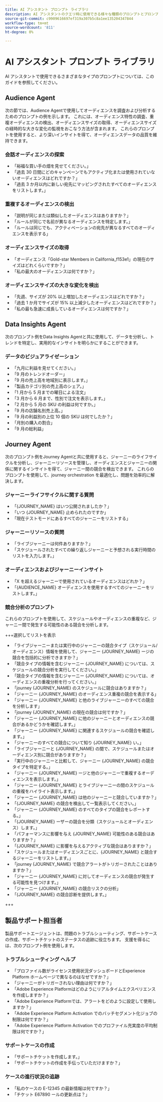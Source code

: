 ```yaml
---
title: AI アシスタント プロンプト ライブラリ
description: AI アシスタントのクエリ時に使用できる様々な種類のプロンプトとプロンプトパターンについて説明します。
source-git-commit: c9909616697ef319a307b5c8a1ee135204347844
workflow-type: tm+mt
source-wordcount: '811'
ht-degree: 0%

---
```


# AI アシスタント プロンプト ライブラリ

AI アシスタントで使用できるさまざまなタイプのプロンプトについては、このガイドを参照してください。

## Audience Agent

次の節では、Audience Agentで使用してオーディエンスを調査および分析するためのプロンプトの例を示します。 これには、オーディエンス特性の調査、重複オーディエンスの検出、オーディエンスサイズの取得、オーディエンスサイズの経時的な大きな変化の監視をおこなう方法が含まれます。 これらのプロンプトを使用すると、より深いインサイトを得て、オーディエンスデータの品質を維持できます。

### 会話オーディエンスの探索

- 「裕福な買い手の畑を見せてください。」
- 「過去 30 日間にどのキャンペーンでもアクティブ化または使用されていないオーディエンスはどれですか？」
- 「過去 3 か月以内に新しい宛先にマッピングされたすべてのオーディエンスをリストします。」

### 重複するオーディエンスの検出

- 「説明が同じまたは類似したオーディエンスはありますか？」
- 「ルールが同じで名前が異なるオーディエンスを特定します。」
- 「ルールは同じでも、アクティベーションの宛先が異なるすべてのオーディエンスを表示する」

### オーディエンスサイズの取得

- 「オーディエンス「Gold-star Members in California_f153e1」の現在のサイズはどれくらいですか？」
- 「私の最大のオーディエンスは何ですか？」

### オーディエンスサイズの大きな変化を検出

- 「先週、サイズが 20% 以上増加したオーディエンスはどれですか？」
- 「過去 1 か月でサイズが 15% 以上減少したオーディエンスはどれですか？」
- 「私の最も急速に成長しているオーディエンスは何ですか？」

## Data Insights Agent

次のプロンプト例をData Insights Agentと共に使用して、データを分析し、トレンドを特定し、実用的なインサイトを明らかにすることができます。

### データのビジュアライゼーション

- 「九月に利益を見せてください。」
- 「9 月のトレンドオーダー」
- 「9 月の売上高を地域別に表示します。」
- 「製品カテゴリ別の売上高のシェア。」
- 「1 月から 5 月までの曜日による注文」
- 「3 月から 6 月まで、性別で注文を表示します。」
- 「2 月から 5 月の SKU の利益は何ですか。」
- 「9 月の店舗名別売上高。」
- 「9 月の利益別の上位 10 個の SKU は何でしたか？」
- 「月別の購入の割合」
- 「9 月の総利益」

## Journey Agent

次のプロンプト例をJourney Agentと共に使用すると、ジャーニーのライフサイクルを分析し、ジャーニーリソースを管理し、オーディエンスとジャーニーの関係に関するインサイトを得て、ジャーニー間の競合を検出できます。 これらのプロンプトを使用して、journey orchestration を最適化し、問題を効率的に解決します。

### ジャーニーライフサイクルに関する質問

- 「{JOURNEY_NAME} はいつ公開されましたか？」
- 「いつ {JOURNEY_NAME} 止められたのですか」
- 「現在テストモードにあるすべてのジャーニーをリストする」

### ジャーニーリソースの質問

- 「ライブジャーニーは何件ありますか？」
- 「スケジュールされたすべての繰り返しジャーニーと予想される実行時間のリストを入力します。」

### オーディエンスおよびジャーニーインサイト

- 「X を超えるジャーニーで使用されているオーディエンスはどれか？」
- 「{AUDIENCE_NAME} オーディエンスを使用するすべてのジャーニーをリストします。」

### 競合分析のプロンプト

これらのプロンプトを使用して、スケジュールやオーディエンスの重複など、ジャーニー間で発生する可能性のある競合を分析します。

+++選択してリストを表示

- 「ライブジャーニーまたは実行中のジャーニーの競合タイプ（スケジュール/オーディエンス）情報を使用して、ジャーニー {JOURNEY_NAME} ージの競合を包括的に分析できますか？」
- 「競合タイプの情報を含むジャーニー {JOURNEY_NAME} については、スケジュールの競合分析を実行してください。」
- 「競合タイプの情報を含むジャーニー {JOURNEY_NAME} については、オーディエンスの重複分析を行ってください。」
- 「journey {JOURNEY_NAME} のスケジュールに競合はありますか？」
- 「ジャーニー {JOURNEY_NAME} のオーディエンス重複の競合を表示する」
- 「ジャーニー {JOURNEY_NAME} と他のライブジャーニーのすべての競合を分析します」
- 「journey {JOURNEY_NAME} の現在の競合は何ですか？」
- 「ジャーニー {JOURNEY_NAME} に他のジャーニーとオーディエンスの競合があるかどうかを確認します。」
- 「ジャーニー {JOURNEY_NAME} に関連するスケジュールの競合を確認します。」
- 「ジャーニーのすべての競合について知り {JOURNEY_NAME} い。」
- 「ライブジャーニーと {JOURNEY_NAME} の間で、スケジュールまたはオーディエンス別に競合がありますか？」
- 「実行中のジャーニーと比較して、ジャーニー {JOURNEY_NAME} の競合タイプを特定する。」
- 「ジャーニー {JOURNEY_NAME} ージと他のジャーニーで重複するオーディエンスを表示します。」
- 「ジャーニー {JOURNEY_NAME} とライブジャーニーの間のスケジュールの重複をハイライト表示します。」
- 「ジャーニー {JOURNEY_NAME} は他のジャーニーと競合していますか？」
- 「{JOURNEY_NAME} の競合を検出して一覧表示してください。」
- 「ジャーニー {JOURNEY_NAME} のすべてのタイプの競合をレポートする。」
- 「{JOURNEY_NAME} ーザーの競合を分類（スケジュールとオーディエンス）します。」
- 「パフォーマンスに影響を与え {JOURNEY_NAME} 可能性のある競合はありますか？」
- 「{JOURNEY_NAME} に影響を与えるアクティブな競合はありますか？」
- 「スケジュールまたはオーディエンスごとに、{JOURNEY_NAME} と競合するジャーニーをリストします。」
- 「journey {JOURNEY_NAME} で競合アラートがトリガーされたことはありますか？」
- 「ジャーニー {JOURNEY_NAME} に対してオーディエンスの競合が発生する可能性を見つけます。」
- 「ジャーニー {JOURNEY_NAME} の競合リスクの分析」
- 「{JOURNEY_NAME} の競合診断を提供します。」

+++

## 製品サポート担当者

製品サポートエージェントは、問題のトラブルシューティング、サポートケースの作成、サポートチケットのステータスの追跡に役立ちます。 支援を得るには、次のプロンプト例を使用します。

### トラブルシューティング ヘルプ

- 「プロファイル数がライセンス使用状況ダッシュボードとExperience Platform ホームページで異なるのはなぜですか？」
- 「ジャーニーがトリガーされない理由は何ですか？」
- 「Adobe Experience Platformはどのようにリアルタイムエクスペリエンスを作成しますか？」
- 「Adobe Experience Platformでは、アラートをどのように設定して使用しますか？」
- 「Adobe Experience Platform Activation でのバッチセグメント化ジョブの制限は何ですか？」
- 「Adobe Experience Platform Activation でのプロファイル充実度の平均制限は何ですか？」

### サポートケースの作成

- 「サポートチケットを作成します。」
- 「サポートチケットの作成を手伝っていただけますか？」

### ケースの進行状況の追跡

- 「私のケースの E-12345 の最新情報は何ですか？」
- 「チケット E67890 ールの更新点は？」
